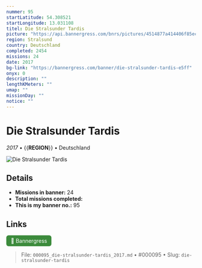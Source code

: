 ```yaml
---
nummer: 95
startLatitude: 54.308521
startLongitude: 13.031108
titel: Die Stralsunder Tardis
picture: "https://api.bannergress.com/bnrs/pictures/4514877a414406f85ec78584e9e3c01c"
region: Stralsund
country: Deutschland
completed: 2454
missions: 24
date: 2017
bg-link: "https://bannergress.com/banner/die-stralsunder-tardis-e5ff"
onyx: 0
description: ""
lengthKMeters: ""
umap: ""
missionDay: ""
notice: ""
---
```

# Die Stralsunder Tardis

*2017* • {{__REGION__}} • Deutschland

![Die Stralsunder Tardis](https://api.bannergress.com/bnrs/pictures/4514877a414406f85ec78584e9e3c01c)



## Details

- **Missions in banner:** 24
- **Total missions completed:** 
- **This is my banner no.:** 95





## Links
<a href="https://bannergress.com/banner/die-stralsunder-tardis-e5ff" target="_blank" style="display:inline-block;margin-right:8px;padding:6px 12px;background:#3c8b3c;color:#fff;text-decoration:none;border-radius:6px;">🔗 Bannergress</a>



> File: `000095_die-stralsunder-tardis_2017.md` • #000095 • Slug: `die-stralsunder-tardis`
